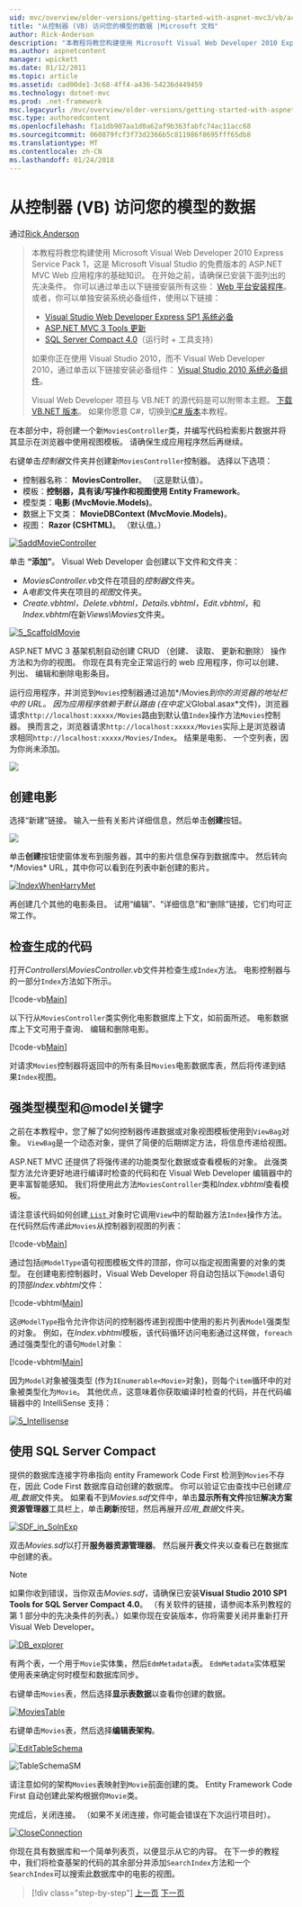```yaml
---
uid: mvc/overview/older-versions/getting-started-with-aspnet-mvc3/vb/accessing-your-models-data-from-a-controller
title: "从控制器 (VB) 访问您的模型的数据 |Microsoft 文档"
author: Rick-Anderson
description: "本教程将教您构建使用 Microsoft Visual Web Developer 2010 Express Service Pack 1，这是一个 ASP.NET MVC Web 应用程序的基础知识..."
ms.author: aspnetcontent
manager: wpickett
ms.date: 01/12/2011
ms.topic: article
ms.assetid: cad00de1-3c68-4ff4-a436-54236d449459
ms.technology: dotnet-mvc
ms.prod: .net-framework
msc.legacyurl: /mvc/overview/older-versions/getting-started-with-aspnet-mvc3/vb/accessing-your-models-data-from-a-controller
msc.type: authoredcontent
ms.openlocfilehash: f1a1db907aa1d0a62af9b363fabfc74ac11acc68
ms.sourcegitcommit: 060879fcf3f73d2366b5c811986f8695fff65db8
ms.translationtype: MT
ms.contentlocale: zh-CN
ms.lasthandoff: 01/24/2018
---
```

<a name="accessing-your-models-data-from-a-controller-vb"></a>从控制器 (VB) 访问您的模型的数据
====================
通过[Rick Anderson](https://github.com/Rick-Anderson)

> 本教程将教您构建使用 Microsoft Visual Web Developer 2010 Express Service Pack 1，这是 Microsoft Visual Studio 的免费版本的 ASP.NET MVC Web 应用程序的基础知识。 在开始之前，请确保已安装下面列出的先决条件。 你可以通过单击以下链接安装所有这些： [Web 平台安装程序](https://www.microsoft.com/web/gallery/install.aspx?appid=VWD2010SP1Pack)。 或者，你可以单独安装系统必备组件，使用以下链接：
> 
> - [Visual Studio Web Developer Express SP1 系统必备](https://www.microsoft.com/web/gallery/install.aspx?appid=VWD2010SP1Pack)
> - [ASP.NET MVC 3 Tools 更新](https://www.microsoft.com/web/gallery/install.aspx?appsxml=&amp;appid=MVC3)
> - [SQL Server Compact 4.0](https://www.microsoft.com/web/gallery/install.aspx?appid=SQLCE;SQLCEVSTools_4_0)（运行时 + 工具支持）
> 
> 如果你正在使用 Visual Studio 2010，而不 Visual Web Developer 2010，通过单击以下链接安装必备组件： [Visual Studio 2010 系统必备组件](https://www.microsoft.com/web/gallery/install.aspx?appsxml=&amp;appid=VS2010SP1Pack)。
> 
> Visual Web Developer 项目与 VB.NET 的源代码是可以附带本主题。 [下载 VB.NET 版本](https://code.msdn.microsoft.com/Introduction-to-MVC-3-10d1b098)。 如果你愿意 C#，切换到[C# 版本](../cs/accessing-your-models-data-from-a-controller.md)本教程。


在本部分中，将创建一个新`MoviesController`类，并编写代码检索影片数据并将其显示在浏览器中使用视图模板。 请确保生成应用程序然后再继续。

右键单击*控制器*文件夹并创建新`MoviesController`控制器。 选择以下选项：

- 控制器名称： **MoviesController**。 （这是默认值）。
- 模板：**控制器，具有读/写操作和视图使用 Entity Framework**。
- 模型类：**电影 (MvcMovie.Models)**。
- 数据上下文类： **MovieDBContext (MvcMovie.Models)**。
- 视图： **Razor (CSHTML)**。 （默认值。）

[![5addMovieController](accessing-your-models-data-from-a-controller/_static/image2.png)](accessing-your-models-data-from-a-controller/_static/image1.png)

单击 **“添加”**。 Visual Web Developer 会创建以下文件和文件夹：

- *MoviesController.vb*文件在项目的*控制器*文件夹。
- A*电影*文件夹在项目的*视图*文件夹。
- *Create.vbhtml，Delete.vbhtml，Details.vbhtml，Edit.vbhtml*，和*Index.vbhtml*在新*Views\Movies*文件夹。

[![5_ScaffoldMovie](accessing-your-models-data-from-a-controller/_static/image4.png)](accessing-your-models-data-from-a-controller/_static/image3.png)

ASP.NET MVC 3 基架机制自动创建 CRUD （创建、 读取、 更新和删除） 操作方法和为你的视图。 你现在具有完全正常运行的 web 应用程序，你可以创建、 列出、 编辑和删除电影条目。

运行应用程序，并浏览到`Movies`控制器通过追加*/Movies*到你的浏览器的地址栏中的 URL。 因为应用程序依赖于默认路由 (在中定义*Global.asax*文件)，浏览器请求`http://localhost:xxxxx/Movies`路由到默认值`Index`操作方法`Movies`控制器。 换而言之，浏览器请求`http://localhost:xxxxx/Movies`实际上是浏览器请求相同`http://localhost:xxxxx/Movies/Index`。 结果是电影、 一个空列表，因为你尚未添加。

![](accessing-your-models-data-from-a-controller/_static/image5.png)

## <a name="creating-a-movie"></a>创建电影

选择“新建”链接。 输入一些有关影片详细信息，然后单击**创建**按钮。

![](accessing-your-models-data-from-a-controller/_static/image6.png)

单击**创建**按钮使窗体发布到服务器，其中的影片信息保存到数据库中。 然后转向*/Movies* URL，其中你可以看到在列表中新创建的影片。

[![IndexWhenHarryMet](accessing-your-models-data-from-a-controller/_static/image8.png)](accessing-your-models-data-from-a-controller/_static/image7.png)

再创建几个其他的电影条目。 试用“编辑”、“详细信息”和“删除”链接，它们均可正常工作。

## <a name="examining-the-generated-code"></a>检查生成的代码

打开*Controllers\MoviesController.vb*文件并检查生成`Index`方法。 电影控制器与的一部分`Index`方法如下所示。

[!code-vb[Main](accessing-your-models-data-from-a-controller/samples/sample1.vb)]

以下行从`MoviesController`类实例化电影数据库上下文，如前面所述。 电影数据库上下文可用于查询、 编辑和删除电影。

[!code-vb[Main](accessing-your-models-data-from-a-controller/samples/sample2.vb)]

对请求`Movies`控制器将返回中的所有条目`Movies`电影数据库表，然后将传递到结果`Index`视图。

## <a name="strongly-typed-models-and-the-model-keyword"></a>强类型模型和@model关键字

之前在本教程中，您了解了如何控制器传递数据或对象视图模板使用到`ViewBag`对象。 `ViewBag`是一个动态对象，提供了简便的后期绑定方法，将信息传递给视图。

ASP.NET MVC 还提供了将强传递的功能类型化数据或查看模板的对象。 此强类型方法允许更好地进行编译时检查的代码和在 Visual Web Developer 编辑器中的更丰富智能感知。 我们将使用此方法`MoviesController`类和*Index.vbhtml*查看模板。

请注意该代码如何创建[ `List` ](https://msdn.microsoft.com/library/6sh2ey19.aspx)对象时它调用`View`中的帮助器方法`Index`操作方法。 在代码然后传递此`Movies`从控制器到视图的列表：

[!code-vb[Main](accessing-your-models-data-from-a-controller/samples/sample3.vb)]

通过包括`@ModelType`语句视图模板文件的顶部，你可以指定视图需要的对象的类型。 在创建电影控制器时，Visual Web Developer 将自动包括以下`@model`语句的顶部*Index.vbhtml*文件：

[!code-vbhtml[Main](accessing-your-models-data-from-a-controller/samples/sample4.vbhtml)]

这`@ModelType`指令允许你访问的控制器传递到视图中使用的影片列表`Model`强类型的对象。 例如，在*Index.vbhtml*模板，该代码循环访问电影通过这样做，`foreach`通过强类型化的语句`Model`对象：

[!code-vbhtml[Main](accessing-your-models-data-from-a-controller/samples/sample5.vbhtml)]

因为`Model`对象被强类型 (作为`IEnumerable<Movie>`对象)，则每个`item`循环中的对象被类型化为`Movie`。 其他优点，这意味着你获取编译时检查的代码，并在代码编辑器中的 IntelliSense 支持：

[![5_Intellisense](accessing-your-models-data-from-a-controller/_static/image10.png)](accessing-your-models-data-from-a-controller/_static/image9.png)

## <a name="working-with-sql-server-compact"></a>使用 SQL Server Compact

提供的数据库连接字符串指向 entity Framework Code First 检测到`Movies`不存在，因此 Code First 数据库自动创建的数据库。 你可以验证它由查找中已创建*应用\_数据*文件夹。 如果看不到*Movies.sdf*文件中，单击**显示所有文件**按钮**解决方案资源管理器**工具栏上，单击**刷新**按钮，然后再展开*应用\_数据*文件夹。

[![SDF_in_SolnExp](accessing-your-models-data-from-a-controller/_static/image12.png)](accessing-your-models-data-from-a-controller/_static/image11.png)

双击*Movies.sdf*以打开**服务器资源管理器**。 然后展开**表**文件夹以查看已在数据库中创建的表。

> [!NOTE]
> 如果你收到错误，当你双击*Movies.sdf*，请确保已安装**Visual Studio 2010 SP1 Tools for SQL Server Compact 4.0**。 （有关软件的链接，请参阅本系列教程的第 1 部分中的先决条件的列表。）如果你现在安装版本，你将需要关闭并重新打开 Visual Web Developer。


[![DB_explorer](accessing-your-models-data-from-a-controller/_static/image14.png)](accessing-your-models-data-from-a-controller/_static/image13.png)

有两个表，一个用于`Movie`实体集，然后`EdmMetadata`表。 `EdmMetadata`实体框架使用表来确定何时模型和数据库同步。

右键单击`Movies`表，然后选择**显示表数据**以查看你创建的数据。

[![MoviesTable](accessing-your-models-data-from-a-controller/_static/image16.png)](accessing-your-models-data-from-a-controller/_static/image15.png)

右键单击`Movies`表，然后选择**编辑表架构**。

[![EditTableSchema](accessing-your-models-data-from-a-controller/_static/image18.png)](accessing-your-models-data-from-a-controller/_static/image17.png)

![TableSchemaSM](accessing-your-models-data-from-a-controller/_static/image19.png)

请注意如何的架构`Movies`表映射到`Movie`前面创建的类。 Entity Framework Code First 自动创建此架构根据你`Movie`类。

完成后，关闭连接。 （如果不关闭连接，你可能会错误在下次运行项目时）。

[![CloseConnection](accessing-your-models-data-from-a-controller/_static/image21.png)](accessing-your-models-data-from-a-controller/_static/image20.png)

你现在具有数据库和一个简单列表页，以便显示从它的内容。 在下一步的教程中，我们将检查基架的代码的其余部分并添加`SearchIndex`方法和一个`SearchIndex`可以搜索此数据库中的电影的视图。

>[!div class="step-by-step"]
[上一页](adding-a-model.md)
[下一页](examining-the-edit-methods-and-edit-view.md)
